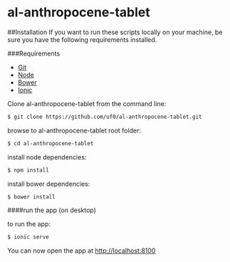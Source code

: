 # al-anthropocene-tablet

##Installation
If you want to run these scripts locally on your machine, be sure you have the following requirements installed.

###Requirements

- [Git](http://git-scm.com/book/en/Getting-Started-Installing-Git)
- [Node](http://nodejs.org/download/)
- [Bower](http://bower.io/#install-bower)
- [Ionic](http://ionicframework.com/getting-started/)


Clone al-anthropocene-tablet from the command line:

``` sh
$ git clone https://github.com/uf0/al-anthropocene-tablet.git
```

browse to al-anthropocene-tablet root folder:

``` sh
$ cd al-anthropocene-tablet
```

install node dependencies:

``` sh
$ npm install
```

install bower dependencies:

``` sh
$ bower install
```

####run the app (on desktop)

to run the app:

``` sh
$ ionic serve
```

You can now open the app at [http://localhost:8100](http://localhost:8100)
